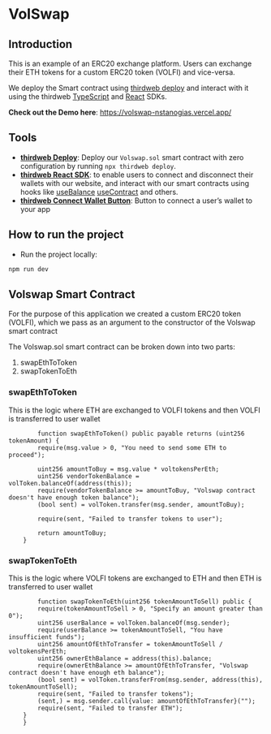 # VolSwap

## Introduction

This is an example of an ERC20 exchange platform. Users can exchange their ETH tokens for a custom ERC20 token (VOLFI) and vice-versa.

We deploy the Smart contract using [thirdweb deploy](https://portal.thirdweb.com/thirdweb-deploy) and interact with it using the thirdweb [TypeScript](https://portal.thirdweb.com/typescript) and [React](https://portal.thirdweb.com/react) SDKs.

**Check out the Demo here**: https://volswap-nstanogias.vercel.app/

## Tools

- [**thirdweb Deploy**](https://portal.thirdweb.com/thirdweb-deploy): Deploy our `Volswap.sol` smart contract with zero configuration by running `npx thirdweb deploy`.
- [**thirdweb React SDK**](https://docs.thirdweb.com/react): to enable users to connect and disconnect their wallets with our website, and interact with our smart contracts using hooks like [useBalance](https://portal.thirdweb.com/react/react.usebalance) [useContract](https://portal.thirdweb.com/react/react.usecontract) and others.
- [**thirdweb Connect Wallet Button**](https://portal.thirdweb.com/react/react.connectwallet): Button to connect a user’s wallet to your app

## How to run the project

- Run the project locally:

```bash
npm run dev
```

## Volswap Smart Contract

For the purpose of this application we created a custom ERC20 token (VOLFI), which we pass as an argument to the constructor of the Volswap smart contract

The Volswap.sol smart contract can be broken down into two parts:

1. swapEthToToken
2. swapTokenToEth

### swapEthToToken

This is the logic where ETH are exchanged to VOLFI tokens and then VOLFI is transferred to user wallet

```solidity
        function swapEthToToken() public payable returns (uint256 tokenAmount) {
        require(msg.value > 0, "You need to send some ETH to proceed");

        uint256 amountToBuy = msg.value * voltokensPerEth;
        uint256 vendorTokenBalance = volToken.balanceOf(address(this));
        require(vendorTokenBalance >= amountToBuy, "Volswap contract doesn't have enough token balance");
        (bool sent) = volToken.transfer(msg.sender, amountToBuy);

        require(sent, "Failed to transfer tokens to user");

        return amountToBuy;
    }
```

### swapTokenToEth

This is the logic where VOLFI tokens are exchanged to ETH and then ETH is transferred to user wallet

```solidity
        function swapTokenToEth(uint256 tokenAmountToSell) public {
        require(tokenAmountToSell > 0, "Specify an amount greater than 0");
        uint256 userBalance = volToken.balanceOf(msg.sender);
        require(userBalance >= tokenAmountToSell, "You have insufficient funds");
        uint256 amountOfEthToTransfer = tokenAmountToSell / voltokensPerEth;
        uint256 ownerEthBalance = address(this).balance;
        require(ownerEthBalance >= amountOfEthToTransfer, "Volswap contract doesn't have enough eth balance");
        (bool sent) = volToken.transferFrom(msg.sender, address(this), tokenAmountToSell);
        require(sent, "Failed to transfer tokens");
        (sent,) = msg.sender.call{value: amountOfEthToTransfer}("");
        require(sent, "Failed to transfer ETH");
    }
    }
```
